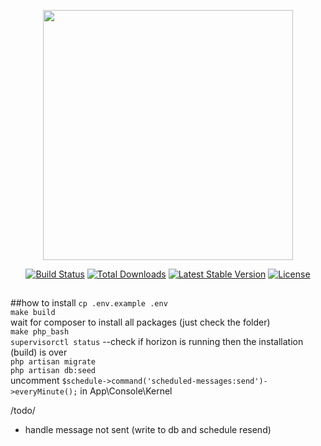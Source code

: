 <p align="center"><img src="https://res.cloudinary.com/dtfbvvkyp/image/upload/v1566331377/laravel-logolockup-cmyk-red.svg" width="400"></p>

<p align="center">
<a href="https://travis-ci.org/laravel/framework"><img src="https://travis-ci.org/laravel/framework.svg" alt="Build Status"></a>
<a href="https://packagist.org/packages/laravel/framework"><img src="https://poser.pugx.org/laravel/framework/d/total.svg" alt="Total Downloads"></a>
<a href="https://packagist.org/packages/laravel/framework"><img src="https://poser.pugx.org/laravel/framework/v/stable.svg" alt="Latest Stable Version"></a>
<a href="https://packagist.org/packages/laravel/framework"><img src="https://poser.pugx.org/laravel/framework/license.svg" alt="License"></a>
</p>

## 
##how to install
`cp .env.example .env`  
`make build`  
wait for composer to install all packages (just check the folder)  
`make php_bash`  
`supervisorctl status`  --check if horizon is running then the installation (build) is over  
`php artisan migrate`  
`php artisan db:seed`  
uncomment `$schedule->command('scheduled-messages:send')->everyMinute();` in App\Console\Kernel



/todo/
- handle message not sent (write to db and schedule resend)
